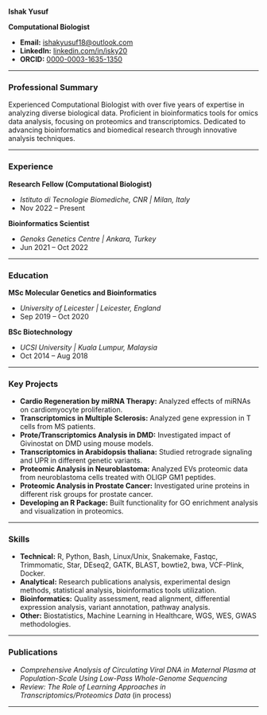 **Ishak Yusuf**

**Computational Biologist**

- **Email:** ishakyusuf18@outlook.com
- **LinkedIn:** [linkedin.com/in/isky20](https://www.linkedin.com/in/isky20/)
- **ORCID:** [0000-0003-1635-1350](https://orcid.org/0000-0003-1635-1350)

---

### **Professional Summary**

Experienced Computational Biologist with over five years of expertise in analyzing diverse biological data. Proficient in bioinformatics tools for omics data analysis, focusing on proteomics and transcriptomics. Dedicated to advancing bioinformatics and biomedical research through innovative analysis techniques.

---

### **Experience**

**Research Fellow (Computational Biologist)**
- *Istituto di Tecnologie Biomediche, CNR | Milan, Italy*
- Nov 2022 – Present

**Bioinformatics Scientist**
- *Genoks Genetics Centre | Ankara, Turkey*
- Jun 2021 – Oct 2022

---

### **Education**

**MSc Molecular Genetics and Bioinformatics**
- *University of Leicester | Leicester, England*
- Sep 2019 – Oct 2020

**BSc Biotechnology**
- *UCSI University | Kuala Lumpur, Malaysia*
- Oct 2014 – Aug 2018

---

### **Key Projects**

- **Cardio Regeneration by miRNA Therapy:** Analyzed effects of miRNAs on cardiomyocyte proliferation.
- **Transcriptomics in Multiple Sclerosis:** Analyzed gene expression in T cells from MS patients.
- **Prote/Transcriptomics Analysis in DMD:** Investigated impact of Givinostat on DMD using mouse models.
- **Transcriptomics in Arabidopsis thaliana:** Studied retrograde signaling and UPR in different genetic variants.
- **Proteomic Analysis in Neuroblastoma:** Analyzed EVs proteomic data from neuroblastoma cells treated with OLIGP GM1 peptides.
- **Proteomic Analysis in Prostate Cancer:** Investigated urine proteins in different risk groups for prostate cancer.
- **Developing an R Package:** Built functionality for GO enrichment analysis and visualization in proteomics.

---

### **Skills**

- **Technical:** R, Python, Bash, Linux/Unix, Snakemake, Fastqc, Trimmomatic, Star, DEseq2, GATK, BLAST, bowtie2, bwa, VCF-Plink, Docker.
- **Analytical:** Research publications analysis, experimental design methods, statistical analysis, bioinformatics tools utilization.
- **Bioinformatics:** Quality assessment, read alignment, differential expression analysis, variant annotation, pathway analysis.
- **Other:** Biostatistics, Machine Learning in Healthcare, WGS, WES, GWAS methodologies.

---

### **Publications**

- *Comprehensive Analysis of Circulating Viral DNA in Maternal Plasma at Population-Scale Using Low-Pass Whole-Genome Sequencing*
- *Review: The Role of Learning Approaches in Transcriptomics/Proteomics Data* (in process)

---
